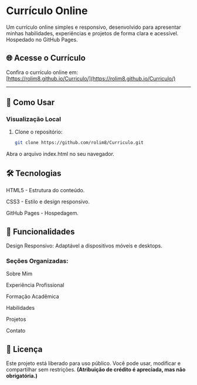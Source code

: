 # Currículo Online

Um currículo online simples e responsivo, desenvolvido para apresentar minhas habilidades, experiências e projetos de forma clara e acessível. Hospedado no GitHub Pages.

## 🌐 Acesse o Currículo

Confira o currículo online em:  
[https://rolim8.github.io/Curriculo/](https://rolim8.github.io/Curriculo/)

---

## 🚀 Como Usar

### Visualização Local

1. Clone o repositório:
   ```bash
   git clone https://github.com/rolim8/Curriculo.git
Abra o arquivo index.html no seu navegador.

## 🛠️ Tecnologias
HTML5 - Estrutura do conteúdo.

CSS3 - Estilo e design responsivo.

GitHub Pages - Hospedagem.

## 🎨 Funcionalidades
Design Responsivo: Adaptável a dispositivos móveis e desktops.

### Seções Organizadas:

Sobre Mim

Experiência Profissional

Formação Acadêmica

Habilidades

Projetos

Contato

## 📄 Licença
Este projeto está liberado para uso público.
Você pode usar, modificar e compartilhar sem restrições.
**(Atribuição de crédito é apreciada, mas não obrigatória.)**
